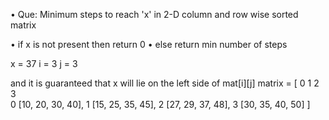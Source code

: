 • Que: Minimum steps to reach 'x' in 2-D column and row wise sorted matrix

• if x is not present then return 0
• else return min number of steps

x = 37
i = 3
j = 3

and it is guaranteed that x will lie on the left side of mat[i][j]
matrix = [
       0   1   2   3      
  0  [10, 20, 30, 40],
  1  [15, 25, 35, 45],
  2  [27, 29, 37, 48],
  3  [30, 35, 40, 50]
]